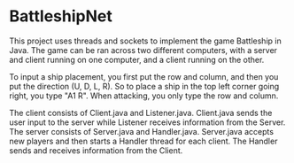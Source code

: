 # BattleshipNet

This project uses threads and sockets to implement the game Battleship in Java. The game can be ran across two different computers, with a server and client running on one computer, and a client running on the other. 

To input a ship placement, you first put the row and column, and then you put the direction (U, D, L, R). So to place a ship in the top left corner going right, you type "A1 R". When attacking, you only type the row and column.

The client consists of Client.java and Listener.java. Client.java sends the user input to the server while Listener receives information from the Server. The server consists of Server.java and Handler.java. Server.java accepts new players and then starts a Handler thread for each client. The Handler sends and receives information from the Client. 
